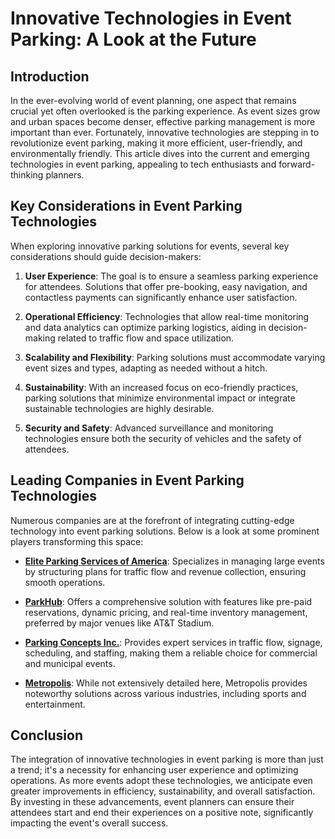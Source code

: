 # Innovative Technologies in Event Parking: A Look at the Future

## Introduction

In the ever-evolving world of event planning, one aspect that remains crucial yet often overlooked is the parking experience. As event sizes grow and urban spaces become denser, effective parking management is more important than ever. Fortunately, innovative technologies are stepping in to revolutionize event parking, making it more efficient, user-friendly, and environmentally friendly. This article dives into the current and emerging technologies in event parking, appealing to tech enthusiasts and forward-thinking planners.

## Key Considerations in Event Parking Technologies

When exploring innovative parking solutions for events, several key considerations should guide decision-makers:

1. **User Experience**: The goal is to ensure a seamless parking experience for attendees. Solutions that offer pre-booking, easy navigation, and contactless payments can significantly enhance user satisfaction.

2. **Operational Efficiency**: Technologies that allow real-time monitoring and data analytics can optimize parking logistics, aiding in decision-making related to traffic flow and space utilization.

3. **Scalability and Flexibility**: Parking solutions must accommodate varying event sizes and types, adapting as needed without a hitch.

4. **Sustainability**: With an increased focus on eco-friendly practices, parking solutions that minimize environmental impact or integrate sustainable technologies are highly desirable.

5. **Security and Safety**: Advanced surveillance and monitoring technologies ensure both the security of vehicles and the safety of attendees.

## Leading Companies in Event Parking Technologies

Numerous companies are at the forefront of integrating cutting-edge technology into event parking solutions. Below is a look at some prominent players transforming this space:

- **[Elite Parking Services of America](/dir/elite_parking_services_of_america)**: Specializes in managing large events by structuring plans for traffic flow and revenue collection, ensuring smooth operations.

- **[ParkHub](/dir/parkhub)**: Offers a comprehensive solution with features like pre-paid reservations, dynamic pricing, and real-time inventory management, preferred by major venues like AT&T Stadium.

- **[Parking Concepts Inc.](/dir/parking_concepts_inc)**: Provides expert services in traffic flow, signage, scheduling, and staffing, making them a reliable choice for commercial and municipal events.

- **[Metropolis](/dir/metropolis)**: While not extensively detailed here, Metropolis provides noteworthy solutions across various industries, including sports and entertainment.

## Conclusion

The integration of innovative technologies in event parking is more than just a trend; it's a necessity for enhancing user experience and optimizing operations. As more events adopt these technologies, we anticipate even greater improvements in efficiency, sustainability, and overall satisfaction. By investing in these advancements, event planners can ensure their attendees start and end their experiences on a positive note, significantly impacting the event's overall success.